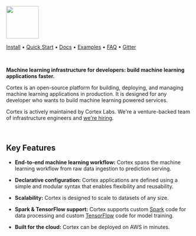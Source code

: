 <img src='https://quirky-newton-6bd132.netlify.com/img/common/logo.png' height='88'>

<br>

[Install](https://docs.cortexlabs.com/cortex/install) • [Quick Start](https://docs.cortexlabs.com/cortex/quick-start) • [Docs](https://docs.cortexlabs.com/cortex) • <!-- CORTEX_VERSION_MINOR_STABLE -->[Examples](https://github.com/cortexlabs/cortex/tree/0.1/examples) • [FAQ](https://docs.cortexlabs.com/cortex/faq) • [Gitter](https://gitter.im/cortexlabs/cortex)

<br>

**Machine learning infrastructure for developers: build  machine learning applications faster.**

Cortex is an open-source platform for building, deploying, and managing machine learning applications in production. It is designed for any developer who wants to build machine learning powered services.

Cortex is actively maintained by Cortex Labs. We're a venture-backed team of infrastructure engineers and [we're hiring](https://angel.co/cortex-labs-inc/jobs).

<br>

## Key Features

- **End-to-end machine learning workflow:** Cortex spans the machine learning workflow from raw data ingestion to prediction serving.

- **Declarative configuration:** Cortex applications are defined using a simple and modular syntax that enables flexibility and reusability.

- **Scalability:** Cortex is designed to scale to datasets of any size.

- **Spark & TensorFlow support:** Cortex supports custom [Spark](https://spark.apache.org/) code for data processing and custom [TensorFlow](https://www.tensorflow.org/) code for model training.

- **Built for the cloud:** Cortex can be deployed on AWS in minutes.
